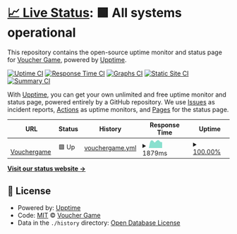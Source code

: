 # [📈 Live Status](https://Voucher-Game.github.io/monitor): <!--live status--> **🟩 All systems operational**

This repository contains the open-source uptime monitor and status page for [Voucher Game](https://Voucher-Game.github.io/monitor), powered by [Upptime](https://github.com/upptime/upptime).

[![Uptime CI](https://github.com/Voucher-Game/monitor/workflows/Uptime%20CI/badge.svg)](https://github.com/Voucher-Game/monitor/actions?query=workflow%3A%22Uptime+CI%22)
[![Response Time CI](https://github.com/Voucher-Game/monitor/workflows/Response%20Time%20CI/badge.svg)](https://github.com/Voucher-Game/monitor/actions?query=workflow%3A%22Response+Time+CI%22)
[![Graphs CI](https://github.com/Voucher-Game/monitor/workflows/Graphs%20CI/badge.svg)](https://github.com/Voucher-Game/monitor/actions?query=workflow%3A%22Graphs+CI%22)
[![Static Site CI](https://github.com/Voucher-Game/monitor/workflows/Static%20Site%20CI/badge.svg)](https://github.com/Voucher-Game/monitor/actions?query=workflow%3A%22Static+Site+CI%22)
[![Summary CI](https://github.com/Voucher-Game/monitor/workflows/Summary%20CI/badge.svg)](https://github.com/Voucher-Game/monitor/actions?query=workflow%3A%22Summary+CI%22)

With [Upptime](https://upptime.js.org), you can get your own unlimited and free uptime monitor and status page, powered entirely by a GitHub repository. We use [Issues](https://github.com/Voucher-Game/monitor/issues) as incident reports, [Actions](https://github.com/Voucher-Game/monitor/actions) as uptime monitors, and [Pages](https://Voucher-Game.github.io/monitor) for the status page.

<!--start: status pages-->
<!-- This summary is generated by Upptime (https://github.com/upptime/upptime) -->
<!-- Do not edit this manually, your changes will be overwritten -->
<!-- prettier-ignore -->
| URL | Status | History | Response Time | Uptime |
| --- | ------ | ------- | ------------- | ------ |
| <img alt="" src="https://icons.duckduckgo.com/ip3/vouchergame.id.ico" height="13"> [Vouchergame](https://vouchergame.id) | 🟩 Up | [vouchergame.yml](https://github.com/Voucher-Game/monitor/commits/HEAD/history/vouchergame.yml) | <details><summary><img alt="Response time graph" src="./graphs/vouchergame/response-time-week.png" height="20"> 1879ms</summary><br><a href="https://Voucher-Game.github.io/monitor/history/vouchergame"><img alt="Response time 2453" src="https://img.shields.io/endpoint?url=https%3A%2F%2Fraw.githubusercontent.com%2FVoucher-Game%2Fmonitor%2FHEAD%2Fapi%2Fvouchergame%2Fresponse-time.json"></a><br><a href="https://Voucher-Game.github.io/monitor/history/vouchergame"><img alt="24-hour response time 1607" src="https://img.shields.io/endpoint?url=https%3A%2F%2Fraw.githubusercontent.com%2FVoucher-Game%2Fmonitor%2FHEAD%2Fapi%2Fvouchergame%2Fresponse-time-day.json"></a><br><a href="https://Voucher-Game.github.io/monitor/history/vouchergame"><img alt="7-day response time 1879" src="https://img.shields.io/endpoint?url=https%3A%2F%2Fraw.githubusercontent.com%2FVoucher-Game%2Fmonitor%2FHEAD%2Fapi%2Fvouchergame%2Fresponse-time-week.json"></a><br><a href="https://Voucher-Game.github.io/monitor/history/vouchergame"><img alt="30-day response time 2190" src="https://img.shields.io/endpoint?url=https%3A%2F%2Fraw.githubusercontent.com%2FVoucher-Game%2Fmonitor%2FHEAD%2Fapi%2Fvouchergame%2Fresponse-time-month.json"></a><br><a href="https://Voucher-Game.github.io/monitor/history/vouchergame"><img alt="1-year response time 2453" src="https://img.shields.io/endpoint?url=https%3A%2F%2Fraw.githubusercontent.com%2FVoucher-Game%2Fmonitor%2FHEAD%2Fapi%2Fvouchergame%2Fresponse-time-year.json"></a></details> | <details><summary><a href="https://Voucher-Game.github.io/monitor/history/vouchergame">100.00%</a></summary><a href="https://Voucher-Game.github.io/monitor/history/vouchergame"><img alt="All-time uptime 99.77%" src="https://img.shields.io/endpoint?url=https%3A%2F%2Fraw.githubusercontent.com%2FVoucher-Game%2Fmonitor%2FHEAD%2Fapi%2Fvouchergame%2Fuptime.json"></a><br><a href="https://Voucher-Game.github.io/monitor/history/vouchergame"><img alt="24-hour uptime 100.00%" src="https://img.shields.io/endpoint?url=https%3A%2F%2Fraw.githubusercontent.com%2FVoucher-Game%2Fmonitor%2FHEAD%2Fapi%2Fvouchergame%2Fuptime-day.json"></a><br><a href="https://Voucher-Game.github.io/monitor/history/vouchergame"><img alt="7-day uptime 100.00%" src="https://img.shields.io/endpoint?url=https%3A%2F%2Fraw.githubusercontent.com%2FVoucher-Game%2Fmonitor%2FHEAD%2Fapi%2Fvouchergame%2Fuptime-week.json"></a><br><a href="https://Voucher-Game.github.io/monitor/history/vouchergame"><img alt="30-day uptime 100.00%" src="https://img.shields.io/endpoint?url=https%3A%2F%2Fraw.githubusercontent.com%2FVoucher-Game%2Fmonitor%2FHEAD%2Fapi%2Fvouchergame%2Fuptime-month.json"></a><br><a href="https://Voucher-Game.github.io/monitor/history/vouchergame"><img alt="1-year uptime 99.77%" src="https://img.shields.io/endpoint?url=https%3A%2F%2Fraw.githubusercontent.com%2FVoucher-Game%2Fmonitor%2FHEAD%2Fapi%2Fvouchergame%2Fuptime-year.json"></a></details>

<!--end: status pages-->

[**Visit our status website →**](https://Voucher-Game.github.io/monitor)

## 📄 License

- Powered by: [Upptime](https://github.com/upptime/upptime)
- Code: [MIT](./LICENSE) © [Voucher Game](https://Voucher-Game.github.io/monitor)
- Data in the `./history` directory: [Open Database License](https://opendatacommons.org/licenses/odbl/1-0/)
